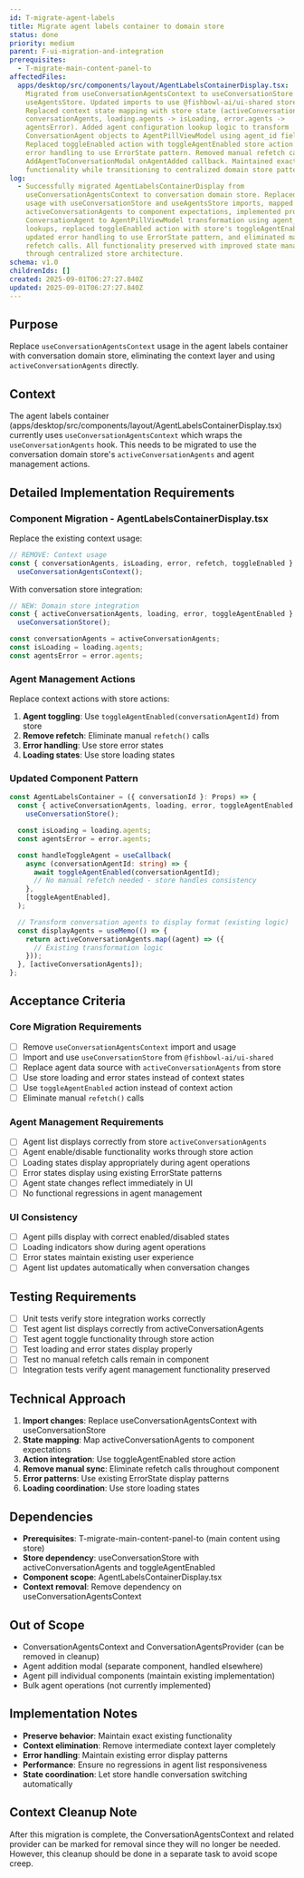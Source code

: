 ```yaml
---
id: T-migrate-agent-labels
title: Migrate agent labels container to domain store
status: done
priority: medium
parent: F-ui-migration-and-integration
prerequisites:
  - T-migrate-main-content-panel-to
affectedFiles:
  apps/desktop/src/components/layout/AgentLabelsContainerDisplay.tsx:
    Migrated from useConversationAgentsContext to useConversationStore and
    useAgentsStore. Updated imports to use @fishbowl-ai/ui-shared stores.
    Replaced context state mapping with store state (activeConversationAgents ->
    conversationAgents, loading.agents -> isLoading, error.agents ->
    agentsError). Added agent configuration lookup logic to transform
    ConversationAgent objects to AgentPillViewModel using agent_id field.
    Replaced toggleEnabled action with toggleAgentEnabled store action. Updated
    error handling to use ErrorState pattern. Removed manual refetch calls in
    AddAgentToConversationModal onAgentAdded callback. Maintained exact existing
    functionality while transitioning to centralized domain store pattern.
log:
  - Successfully migrated AgentLabelsContainerDisplay from
    useConversationAgentsContext to conversation domain store. Replaced context
    usage with useConversationStore and useAgentsStore imports, mapped
    activeConversationAgents to component expectations, implemented proper
    ConversationAgent to AgentPillViewModel transformation using agent_id
    lookups, replaced toggleEnabled action with store's toggleAgentEnabled,
    updated error handling to use ErrorState pattern, and eliminated manual
    refetch calls. All functionality preserved with improved state management
    through centralized store architecture.
schema: v1.0
childrenIds: []
created: 2025-09-01T06:27:27.840Z
updated: 2025-09-01T06:27:27.840Z
---
```


## Purpose

Replace `useConversationAgentsContext` usage in the agent labels container with conversation domain store, eliminating the context layer and using `activeConversationAgents` directly.

## Context

The agent labels container (apps/desktop/src/components/layout/AgentLabelsContainerDisplay.tsx) currently uses `useConversationAgentsContext` which wraps the `useConversationAgents` hook. This needs to be migrated to use the conversation domain store's `activeConversationAgents` and agent management actions.

## Detailed Implementation Requirements

### Component Migration - AgentLabelsContainerDisplay.tsx

Replace the existing context usage:

```typescript
// REMOVE: Context usage
const { conversationAgents, isLoading, error, refetch, toggleEnabled } =
  useConversationAgentsContext();
```

With conversation store integration:

```typescript
// NEW: Domain store integration
const { activeConversationAgents, loading, error, toggleAgentEnabled } =
  useConversationStore();

const conversationAgents = activeConversationAgents;
const isLoading = loading.agents;
const agentsError = error.agents;
```

### Agent Management Actions

Replace context actions with store actions:

1. **Agent toggling**: Use `toggleAgentEnabled(conversationAgentId)` from store
2. **Remove refetch**: Eliminate manual `refetch()` calls
3. **Error handling**: Use store error states
4. **Loading states**: Use store loading states

### Updated Component Pattern

```typescript
const AgentLabelsContainer = ({ conversationId }: Props) => {
  const { activeConversationAgents, loading, error, toggleAgentEnabled } =
    useConversationStore();

  const isLoading = loading.agents;
  const agentsError = error.agents;

  const handleToggleAgent = useCallback(
    async (conversationAgentId: string) => {
      await toggleAgentEnabled(conversationAgentId);
      // No manual refetch needed - store handles consistency
    },
    [toggleAgentEnabled],
  );

  // Transform conversation agents to display format (existing logic)
  const displayAgents = useMemo(() => {
    return activeConversationAgents.map((agent) => ({
      // Existing transformation logic
    }));
  }, [activeConversationAgents]);
};
```

## Acceptance Criteria

### Core Migration Requirements

- [ ] Remove `useConversationAgentsContext` import and usage
- [ ] Import and use `useConversationStore` from `@fishbowl-ai/ui-shared`
- [ ] Replace agent data source with `activeConversationAgents` from store
- [ ] Use store loading and error states instead of context states
- [ ] Use `toggleAgentEnabled` action instead of context action
- [ ] Eliminate manual `refetch()` calls

### Agent Management Requirements

- [ ] Agent list displays correctly from store `activeConversationAgents`
- [ ] Agent enable/disable functionality works through store action
- [ ] Loading states display appropriately during agent operations
- [ ] Error states display using existing ErrorState patterns
- [ ] Agent state changes reflect immediately in UI
- [ ] No functional regressions in agent management

### UI Consistency

- [ ] Agent pills display with correct enabled/disabled states
- [ ] Loading indicators show during agent operations
- [ ] Error states maintain existing user experience
- [ ] Agent list updates automatically when conversation changes

## Testing Requirements

- [ ] Unit tests verify store integration works correctly
- [ ] Test agent list displays correctly from activeConversationAgents
- [ ] Test agent toggle functionality through store action
- [ ] Test loading and error states display properly
- [ ] Test no manual refetch calls remain in component
- [ ] Integration tests verify agent management functionality preserved

## Technical Approach

1. **Import changes**: Replace useConversationAgentsContext with useConversationStore
2. **State mapping**: Map activeConversationAgents to component expectations
3. **Action integration**: Use toggleAgentEnabled store action
4. **Remove manual sync**: Eliminate refetch calls throughout component
5. **Error patterns**: Use existing ErrorState display patterns
6. **Loading coordination**: Use store loading states

## Dependencies

- **Prerequisites**: T-migrate-main-content-panel-to (main content using store)
- **Store dependency**: useConversationStore with activeConversationAgents and toggleAgentEnabled
- **Component scope**: AgentLabelsContainerDisplay.tsx
- **Context removal**: Remove dependency on useConversationAgentsContext

## Out of Scope

- ConversationAgentsContext and ConversationAgentsProvider (can be removed in cleanup)
- Agent addition modal (separate component, handled elsewhere)
- Agent pill individual components (maintain existing implementation)
- Bulk agent operations (not currently implemented)

## Implementation Notes

- **Preserve behavior**: Maintain exact existing functionality
- **Context elimination**: Remove intermediate context layer completely
- **Error handling**: Maintain existing error display patterns
- **Performance**: Ensure no regressions in agent list responsiveness
- **State coordination**: Let store handle conversation switching automatically

## Context Cleanup Note

After this migration is complete, the ConversationAgentsContext and related provider can be marked for removal since they will no longer be needed. However, this cleanup should be done in a separate task to avoid scope creep.
